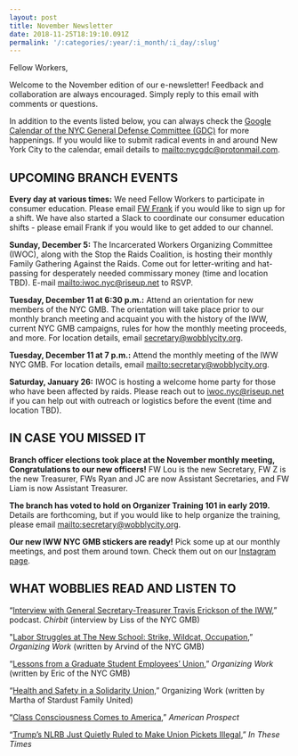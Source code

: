 ```yaml
---
layout: post
title: November Newsletter
date: 2018-11-25T18:19:10.091Z
permalink: '/:categories/:year/:i_month/:i_day/:slug'
---
```

Fellow Workers,

Welcome  to the November edition of our e-newsletter! Feedback and collaboration  are always encouraged. Simply reply to this email with comments or questions.

In addition to the events listed below, you can always check the [Google Calendar of the NYC General Defense Committee (GDC)](https://calendar.google.com/calendar/embed?src=nycgdc%40protonmail.com&ctz=America/New_York) for more happenings. If you would like to submit radical events in and around New York City to the calendar, email details to <mailto:nycgdc@protonmail.com>.

## UPCOMING BRANCH EVENTS

**Every day at various times:** We need Fellow Workers to participate in consumer education. Please email [FW Frank](mailto:secretary@wobblycity.org) if you would like to sign up for a shift. We have also started a Slack to coordinate our consumer education shifts - please email Frank if you would like to get added to our channel.

**Sunday, December 5:** The Incarcerated  Workers Organizing Committee (IWOC), along with the Stop the Raids Coalition,  is hosting their monthly Family Gathering Against the Raids. Come out for letter-writing and hat-passing for desperately needed commissary money (time and location TBD). E-mail <mailto:iwoc.nyc@riseup.net> to RSVP.  

**Tuesday, December 11 at 6:30 p.m.:** Attend  an orientation for new members of the NYC GMB. The orientation will take place prior to our monthly branch meeting and acquaint you with the  history of the IWW, current NYC GMB campaigns, rules for how the  monthly meeting proceeds, and more. For location details, email secretary@wobblycity.org.

**Tuesday, December 11 at 7 p.m.:** Attend the monthly meeting of the IWW NYC GMB. For location details, email <mailto:secretary@wobblycity.org>.

**Saturday, January 26:** IWOC is hosting a welcome home party for those who have been affected by raids. Please reach out to iwoc.nyc@riseup.net if you can help out with outreach or logistics before the event (time and location TBD).

## IN CASE YOU MISSED IT

**Branch officer elections took place at the November monthly meeting, Congratulations to our new officers!** FW Lou is the new Secretary, FW Z is the new Treasurer, FWs Ryan and JC are now Assistant Secretaries, and FW Liam is now Assistant Treasurer.

**The branch has voted to hold on Organizer Training 101 in early 2019.** Details are forthcoming, but if you would like to help organize the training, please email <mailto:secretary@wobblycity.org>.

**Our new IWW NYC GMB stickers are ready!** Pick some up at our monthly meetings, and post them around town. Check them out on our [Instagram page](https://www.instagram.com/iwwnyc/).

## WHAT WOBBLIES READ AND LISTEN TO

“[Interview with General Secretary-Treasurer Travis Erickson of the IWW](https://chirb.it/n45nNG),” podcast. _Chirbit_ (interview by Liss of the NYC GMB)  

"[Labor Struggles at The New School: Strike, Wildcat, Occupation](http://organizing.work/2018/09/labor-struggles-at-the-new-school-strike-wildcat-occupation/),” _Organizing Work_ (written by Arvind of the NYC GMB)  

“[Lessons from a Graduate Student Employees’ Union](http://organizing.work/2018/10/lessons-from-a-graduate-student-employees-union/),” _Organizing Work_ (written by Eric of the NYC GMB)  

“[Health and Safety in a Solidarity Union,](http://organizing.work/2018/10/health-and-safety-in-a-solidarity-union/)” Organizing Work (written by Martha of Stardust Family United)  

“[Class Consciousness Comes to America](http://prospect.org/article/class-consciousness-comes-america),” _American Prospect_

“[Trump’s NLRB Just Quietly Ruled to Make Union Pickets Illegal](http://inthesetimes.com/working/entry/21530/trump_nlrb_union_pickets_illegal_labor_joint_employer),” _In These Times_
